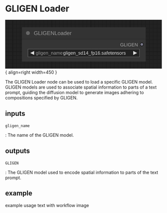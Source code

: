 # GLIGEN Loader

![GLIGEN Loader node](media/GLIGENLoader.svg){ align=right width=450 }

The GLIGEN Loader node can be used to load a specific GLIGEN model. GLIGEN models are used to associate spatial information to parts of a text prompt, guiding the diffusion model to generate images adhering to compositions specified by GLIGEN.

## inputs

`gligen_name`

:   The name of the GLIGEN model.

## outputs

`GLIGEN`

:   The GLIGEN model used to encode spatial information to parts of the text prompt.

## example

example usage text with workflow image